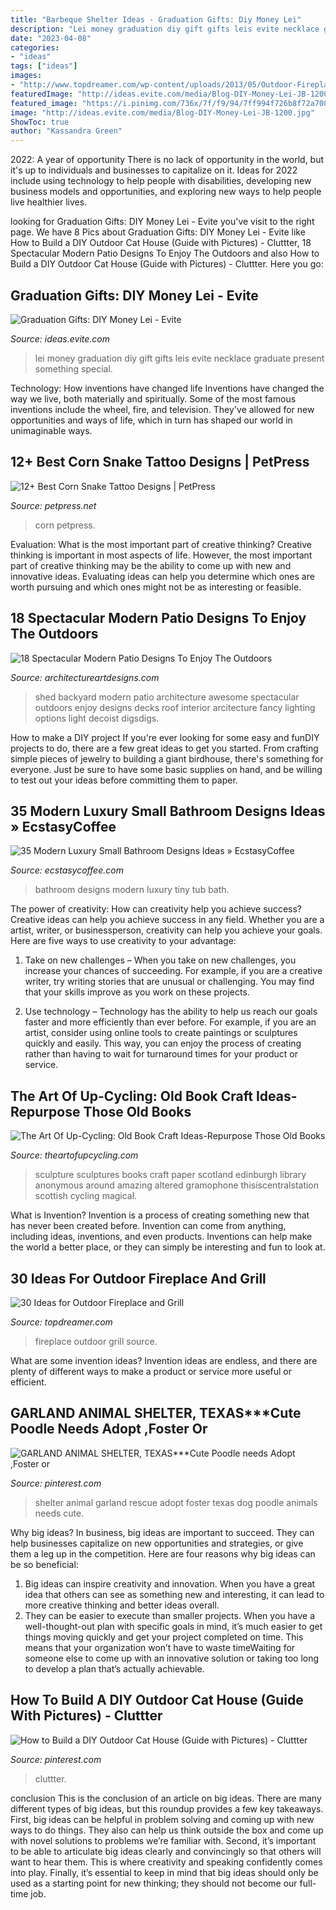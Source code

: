 ```yaml
---
title: "Barbeque Shelter Ideas - Graduation Gifts: Diy Money Lei"
description: "Lei money graduation diy gift gifts leis evite necklace graduate present something special"
date: "2023-04-08"
categories:
- "ideas"
tags: ["ideas"]
images:
- "http://www.topdreamer.com/wp-content/uploads/2013/05/Outdoor-Fireplace-19.jpg"
featuredImage: "http://ideas.evite.com/media/Blog-DIY-Money-Lei-JB-1200.jpg"
featured_image: "https://i.pinimg.com/736x/7f/f9/94/7ff994f726b8f72a7084703f4ccd7a01--garlands-animal-shelter.jpg"
image: "http://ideas.evite.com/media/Blog-DIY-Money-Lei-JB-1200.jpg"
ShowToc: true
author: "Kassandra Green"
---
```



2022: A year of opportunity
There is no lack of opportunity in the world, but it's up to individuals and businesses to capitalize on it. Ideas for 2022 include using technology to help people with disabilities, developing new business models and opportunities, and exploring new ways to help people live healthier lives.

	

		
looking for Graduation Gifts: DIY Money Lei - Evite you've visit to the right page. We have 8 Pics about Graduation Gifts: DIY Money Lei - Evite like How to Build a DIY Outdoor Cat House (Guide with Pictures) - Cluttter, 18 Spectacular Modern Patio Designs To Enjoy The Outdoors and also How to Build a DIY Outdoor Cat House (Guide with Pictures) - Cluttter. Here you go:
		
    
## Graduation Gifts: DIY Money Lei - Evite

<img loading=lazy src="http://ideas.evite.com/media/Blog-DIY-Money-Lei-JB-1200.jpg" onerror="this.onerror=null;this.src='https://tse3.mm.bing.net/th?id=OIP.lwTMuhtYmLkOEMtWMrV8kAHaLH&amp;pid=15.1';" alt="Graduation Gifts: DIY Money Lei - Evite">

_Source: ideas.evite.com_

>lei money graduation diy gift gifts leis evite necklace graduate present something special. 

	

Technology: How inventions have changed life
Inventions have changed the way we live, both materially and spiritually. Some of the most famous inventions include the wheel, fire, and television. They've allowed for new opportunities and ways of life, which in turn has shaped our world in unimaginable ways.

    
## 12+ Best Corn Snake Tattoo Designs | PetPress

<img loading=lazy src="https://cdn.petpress.net/wp-content/uploads/2020/03/12023844/corn-snake-tattoo.jpg" onerror="this.onerror=null;this.src='https://tse2.mm.bing.net/th?id=OIP.oiK8aVotwENvTdLvxKQhMwHaK4&amp;pid=15.1';" alt="12+ Best Corn Snake Tattoo Designs | PetPress">

_Source: petpress.net_

>corn petpress. 

	

Evaluation: What is the most important part of creative thinking?
Creative thinking is important in most aspects of life. However, the most important part of creative thinking may be the ability to come up with new and innovative ideas. Evaluating ideas can help you determine which ones are worth pursuing and which ones might not be as interesting or feasible.

    
## 18 Spectacular Modern Patio Designs To Enjoy The Outdoors

<img loading=lazy src="https://www.architectureartdesigns.com/wp-content/uploads/2016/06/18-Spectacular-Modern-Patio-Designs-To-Enjoy-The-Outdoors-10.jpg" onerror="this.onerror=null;this.src='https://tse2.mm.bing.net/th?id=OIP.5i0KzF19Vpvv3gqTdNu_XgHaJ3&amp;pid=15.1';" alt="18 Spectacular Modern Patio Designs To Enjoy The Outdoors">

_Source: architectureartdesigns.com_

>shed backyard modern patio architecture awesome spectacular outdoors enjoy designs decks roof interior arcitecture fancy lighting options light decoist digsdigs. 

	

How to make a DIY project
If you're ever looking for some easy and funDIY projects to do, there are a few great ideas to get you started. From crafting simple pieces of jewelry to building a giant birdhouse, there's something for everyone. Just be sure to have some basic supplies on hand, and be willing to test out your ideas before committing them to paper.

    
## 35 Modern Luxury Small Bathroom Designs Ideas » EcstasyCoffee

<img loading=lazy src="https://i2.wp.com/www.ecstasycoffee.com/wp-content/uploads/2016/10/Small-Bathroom-Design-Ideas-9.jpg?resize=554%2C828" onerror="this.onerror=null;this.src='https://tse3.mm.bing.net/th?id=OIP.cGhVTn5mZTJTT7ryVT9TQAHaLE&amp;pid=15.1';" alt="35 Modern Luxury Small Bathroom Designs Ideas » EcstasyCoffee">

_Source: ecstasycoffee.com_

>bathroom designs modern luxury tiny tub bath. 

	

The power of creativity: How can creativity help you achieve success?
Creative ideas can help you achieve success in any field. Whether you are a artist, writer, or businessperson, creativity can help you achieve your goals. Here are five ways to use creativity to your advantage: 
1. Take on new challenges – When you take on new challenges, you increase your chances of succeeding. For example, if you are a creative writer, try writing stories that are unusual or challenging. You may find that your skills improve as you work on these projects. 

2. Use technology – Technology has the ability to help us reach our goals faster and more efficiently than ever before. For example, if you are an artist, consider using online tools to create paintings or sculptures quickly and easily. This way, you can enjoy the process of creating rather than having to wait for turnaround times for your product or service. 


    
## The Art Of Up-Cycling: Old Book Craft Ideas-Repurpose Those Old Books

<img loading=lazy src="http://3.bp.blogspot.com/-VvL9tnN22-w/Ux9ZP_o7UII/AAAAAAAAF3k/0ooh6p0uofo/s1600/book+sculpture.jpg" onerror="this.onerror=null;this.src='https://tse1.mm.bing.net/th?id=OIP.D5JOOtd2JKBUhfI5cSRITAAAAA&amp;pid=15.1';" alt="The Art Of Up-Cycling: Old Book Craft Ideas-Repurpose Those Old Books">

_Source: theartofupcycling.com_

>sculpture sculptures books craft paper scotland edinburgh library anonymous around amazing altered gramophone thisiscentralstation scottish cycling magical. 

	

What is Invention?
Invention is a process of creating something new that has never been created before. Invention can come from anything, including ideas, inventions, and even products. Inventions can help make the world a better place, or they can simply be interesting and fun to look at.

    
## 30 Ideas For Outdoor Fireplace And Grill

<img loading=lazy src="http://www.topdreamer.com/wp-content/uploads/2013/05/Outdoor-Fireplace-19.jpg" onerror="this.onerror=null;this.src='https://tse4.mm.bing.net/th?id=OIP.pdZt3U-K7wGLYBQe2Zd7mwAAAA&amp;pid=15.1';" alt="30 Ideas for Outdoor Fireplace and Grill">

_Source: topdreamer.com_

>fireplace outdoor grill source. 

	

What are some invention ideas?
Invention ideas are endless, and there are plenty of different ways to make a product or service more useful or efficient.

    
## GARLAND ANIMAL SHELTER, TEXAS***Cute Poodle Needs Adopt ,Foster Or

<img loading=lazy src="https://i.pinimg.com/736x/7f/f9/94/7ff994f726b8f72a7084703f4ccd7a01--garlands-animal-shelter.jpg" onerror="this.onerror=null;this.src='https://tse3.mm.bing.net/th?id=OIP.QkYczzF6CLttw43uVDOsNgHaNs&amp;pid=15.1';" alt="GARLAND ANIMAL SHELTER, TEXAS***Cute Poodle needs Adopt ,Foster or">

_Source: pinterest.com_

>shelter animal garland rescue adopt foster texas dog poodle animals needs cute. 

	

Why big ideas?
In business, big ideas are important to succeed. They can help businesses capitalize on new opportunities and strategies, or give them a leg up in the competition. Here are four reasons why big ideas can be so beneficial: 
1) Big ideas can inspire creativity and innovation. When you have a great idea that others can see as something new and interesting, it can lead to more creative thinking and better ideas overall. 
2) They can be easier to execute than smaller projects. When you have a well-thought-out plan with specific goals in mind, it’s much easier to get things moving quickly and get your project completed on time. This means that your organization won’t have to waste timeWaiting for someone else to come up with an innovative solution or taking too long to develop a plan that’s actually achievable.

    
## How To Build A DIY Outdoor Cat House (Guide With Pictures) - Cluttter

<img loading=lazy src="https://i.pinimg.com/736x/6d/8d/e6/6d8de68a1f4588d18de14966d9643821.jpg" onerror="this.onerror=null;this.src='https://tse4.mm.bing.net/th?id=OIP.xftdIFN0BX_RMPiNyBtoWwHaE8&amp;pid=15.1';" alt="How to Build a DIY Outdoor Cat House (Guide with Pictures) - Cluttter">

_Source: pinterest.com_

>cluttter. 

	

conclusion
This is the conclusion of an article on big ideas. 
There are many different types of big ideas, but this roundup provides a few key takeaways. First, big ideas can be helpful in problem solving and coming up with new ways to do things. They also can help us think outside the box and come up with novel solutions to problems we’re familiar with. 
 Second, it’s important to be able to articulate big ideas clearly and convincingly so that others will want to hear them. This is where creativity and speaking confidently comes into play. Finally, it’s essential to keep in mind that big ideas should only be used as a starting point for new thinking; they should not become our full-time job.


